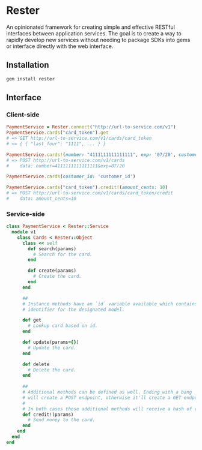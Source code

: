 # Rester
An opinionated framework for creating simple and effective RESTful interfaces between
application services. The goal is to create a way to rapidly develop new services
without needing to package SDKs into gems or interface directly with the web interface.

## Installation
```ruby
gem install rester
```

## Interface

### Client-side
```ruby
PaymentService = Rester.connect("http://url-to-service.com/v1")
PaymentService.cards("card_token").get
# => GET http://url-to-service.com/v1/cards/card_token
# <= { { "last_four": "1111", ... } }

PaymentService.cards!(number: "4111111111111111", exp: '07/20', customer_id: 'customer_id')
# => POST http://url-to-service.com/v1/cards
#    data: number=4111111111111111&exp=07/20

PaymentService.cards(customer_id: 'customer_id')

PaymentService.cards("card_token").credit!(amount_cents: 10)
# => POST http://url-to-service.com/v1/cards/card_token/credit
#    data: amount_cents=10
```

### Service-side
```ruby
class PaymentService < Rester::Service
  module v1
    class Cards < Rester::Object
      class << self
        def search(params)
          # Search for the card.
        end

        def create(params)
          # Create the card.
        end
      end

      ##
      # Instance methods have an `id` variable available which contains the
      # identifier for the designated model.

      def get
        # Lookup card based on id.
      end

      def update(params={})
        # Update the card.
      end

      def delete
        # Delete the card.
      end
      
      ##
      # Additional methods can be defined as well. Ending with a bang
      # will create a POST endpoint, otherwise it'll create a GET endpoint.
      #
      # In both cases these additional methods will receive a hash of values.
      def credit!(params)
        # Send money to the card.
      end
    end
  end
end
```
